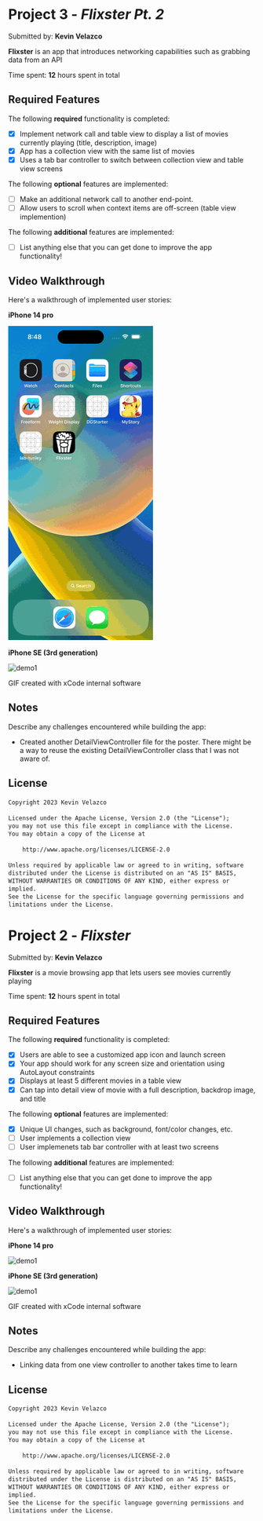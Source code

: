 # Project 3 - *Flixster Pt. 2*

Submitted by: **Kevin Velazco**

**Flixster** is an app that introduces networking capabilities such as grabbing data from an API 

Time spent: **12** hours spent in total

## Required Features

The following **required** functionality is completed:

- [X] Implement network call and table view to display a list of movies currently playing (title, description, image)
- [X] App has a collection view with the same list of movies
- [X] Uses a tab bar controller to switch between collection view and table view screens
 
The following **optional** features are implemented:

- [ ] Make an additional network call to another end-point.	
- [ ] Allow users to scroll when context items are off-screen (table view implemention)

The following **additional** features are implemented:

- [ ] List anything else that you can get done to improve the app functionality!

## Video Walkthrough

Here's a walkthrough of implemented user stories:

**iPhone 14 pro**

<img src='https://github.com/kvelazco/Flixster-iOS/blob/main/Flixster2%20demo%201%20iPhone%2014%20Pro.gif?raw=true' title='demo1'/>

**iPhone SE (3rd generation)**

<img src='https://github.com/kvelazco/Flixster-iOS/blob/main/Flixster2%20demo%202%20iPhone%20SE%20(3rd%20generation).gif?raw=true' title='demo1'/>

<!-- Replace this with whatever GIF tool you used! -->
GIF created with xCode internal software

## Notes

Describe any challenges encountered while building the app:
- Created another DetailViewController file for the poster. There might be a way to reuse the existing DetailViewController class that I was not aware of.

## License

    Copyright 2023 Kevin Velazco

    Licensed under the Apache License, Version 2.0 (the "License");
    you may not use this file except in compliance with the License.
    You may obtain a copy of the License at

        http://www.apache.org/licenses/LICENSE-2.0

    Unless required by applicable law or agreed to in writing, software
    distributed under the License is distributed on an "AS IS" BASIS,
    WITHOUT WARRANTIES OR CONDITIONS OF ANY KIND, either express or implied.
    See the License for the specific language governing permissions and
    limitations under the License.

# Project 2 - *Flixster*

Submitted by: **Kevin Velazco**

**Flixster** is a movie browsing app that lets users see movies currently playing 

Time spent: **12** hours spent in total

## Required Features

The following **required** functionality is completed:

- [X] Users are able to see a customized app icon and launch screen
- [X] Your app should work for any screen size and orientation using AutoLayout constraints
- [X] Displays at least 5 different movies in a table view
- [X] Can tap into detail view of movie with a full description, backdrop image, and title
 
The following **optional** features are implemented:

- [X] Unique UI changes, such as background, font/color changes, etc.
- [ ] User implements a collection view
- [ ] User implemenets tab bar controller with at least two screens

The following **additional** features are implemented:

- [ ] List anything else that you can get done to improve the app functionality!

## Video Walkthrough

Here's a walkthrough of implemented user stories:

**iPhone 14 pro**

<img src='https://github.com/kvelazco/Flixster-iOS/blob/main/Flixster%20demo%201%20iPhone%2014%20Pro.gif?raw=true' title='demo1'/>

**iPhone SE (3rd generation)**

<img src='https://github.com/kvelazco/Flixster-iOS/blob/main/Flixster%20demo%202%20iPhone%20SE%20(3rd%20generation).gif?raw=true' title='demo1'/>

<!-- Replace this with whatever GIF tool you used! -->
GIF created with xCode internal software

## Notes

Describe any challenges encountered while building the app:
- Linking data from one view controller to another takes time to learn

## License

    Copyright 2023 Kevin Velazco

    Licensed under the Apache License, Version 2.0 (the "License");
    you may not use this file except in compliance with the License.
    You may obtain a copy of the License at

        http://www.apache.org/licenses/LICENSE-2.0

    Unless required by applicable law or agreed to in writing, software
    distributed under the License is distributed on an "AS IS" BASIS,
    WITHOUT WARRANTIES OR CONDITIONS OF ANY KIND, either express or implied.
    See the License for the specific language governing permissions and
    limitations under the License.

